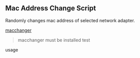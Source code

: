 ## Mac Address Change Script



Randomly changes mac address of selected network adapter.

[macchanger](http://manpages.ubuntu.com/manpages/xenial/man1/macchanger.1.html)


> macchanger must be installed
> test

usage

